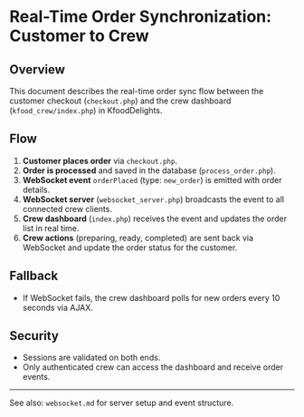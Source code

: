 # Real-Time Order Synchronization: Customer to Crew

## Overview

This document describes the real-time order sync flow between the customer checkout (`checkout.php`) and the crew dashboard (`kfood_crew/index.php`) in KfoodDelights.

## Flow

1. **Customer places order** via `checkout.php`.
2. **Order is processed** and saved in the database (`process_order.php`).
3. **WebSocket event** `orderPlaced` (type: `new_order`) is emitted with order details.
4. **WebSocket server** (`websocket_server.php`) broadcasts the event to all connected crew clients.
5. **Crew dashboard** (`index.php`) receives the event and updates the order list in real time.
6. **Crew actions** (preparing, ready, completed) are sent back via WebSocket and update the order status for the customer.

## Fallback

- If WebSocket fails, the crew dashboard polls for new orders every 10 seconds via AJAX.

## Security

- Sessions are validated on both ends.
- Only authenticated crew can access the dashboard and receive order events.

---

See also: `websocket.md` for server setup and event structure.
